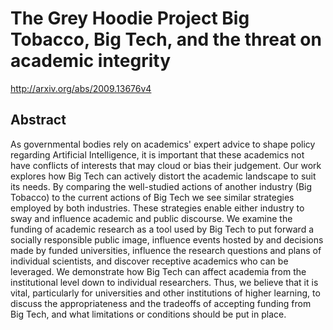 # The Grey Hoodie Project Big Tobacco, Big Tech, and the threat on academic integrity
http://arxiv.org/abs/2009.13676v4
## Abstract
As governmental bodies rely on academics' expert advice to shape policy regarding Artificial Intelligence, it is important that these academics not have conflicts of interests that may cloud or bias their judgement. Our work explores how Big Tech can actively distort the academic landscape to suit its needs. By comparing the well-studied actions of another industry (Big Tobacco) to the current actions of Big Tech we see similar strategies employed by both industries. These strategies enable either industry to sway and influence academic and public discourse. We examine the funding of academic research as a tool used by Big Tech to put forward a socially responsible public image, influence events hosted by and decisions made by funded universities, influence the research questions and plans of individual scientists, and discover receptive academics who can be leveraged. We demonstrate how Big Tech can affect academia from the institutional level down to individual researchers. Thus, we believe that it is vital, particularly for universities and other institutions of higher learning, to discuss the appropriateness and the tradeoffs of accepting funding from Big Tech, and what limitations or conditions should be put in place.